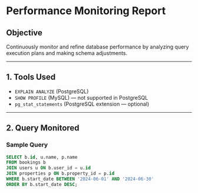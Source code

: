 # Performance Monitoring Report

## Objective

Continuously monitor and refine database performance by analyzing query execution plans and making schema adjustments.

---

## 1. Tools Used

- `EXPLAIN ANALYZE` (PostgreSQL)  
- `SHOW PROFILE` (MySQL) — not supported in PostgreSQL  
- `pg_stat_statements` (PostgreSQL extension — optional)

---

## 2. Query Monitored

### Sample Query

```sql
SELECT b.id, u.name, p.name
FROM bookings b
JOIN users u ON b.user_id = u.id
JOIN properties p ON b.property_id = p.id
WHERE b.start_date BETWEEN '2024-06-01' AND '2024-06-30'
ORDER BY b.start_date DESC;
